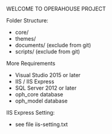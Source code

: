 WELCOME TO OPERAHOUSE PROJECT

Folder Structure:
* core/
* themes/
* documents/ (exclude from git)
* scripts/  (exclude from git)

More Requirements
* Visual Studio 2015 or later
* IIS / IIS Express
* SQL Server 2012 or later
* oph_core database 
* oph_model database

IIS Express Setting:
* see file iis-setting.txt




